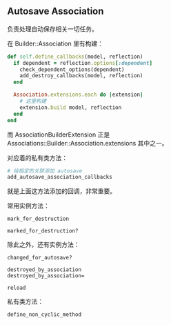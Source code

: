 ## Autosave Association

负责处理自动保存相关一切任务。

在 Builder::Association 里有构建：

```ruby
def self.define_callbacks(model, reflection)
  if dependent = reflection.options[:dependent]
    check_dependent_options(dependent)
    add_destroy_callbacks(model, reflection)
  end

  Association.extensions.each do |extension|
    # 这里构建
    extension.build model, reflection
  end
end
```

而 AssociationBuilderExtension 正是 Associations::Builder::Association.extensions 其中之一。

对应着的私有类方法：

```ruby
# 给指定的关联添加 autosave
add_autosave_association_callbacks
```

就是上面这方法添加的回调，非常重要。

常用实例方法：

```
mark_for_destruction

marked_for_destruction?
```

除此之外，还有实例方法：

```
changed_for_autosave?

destroyed_by_association
destroyed_by_association=

reload
```

私有类方法：

```ruby
define_non_cyclic_method
```
